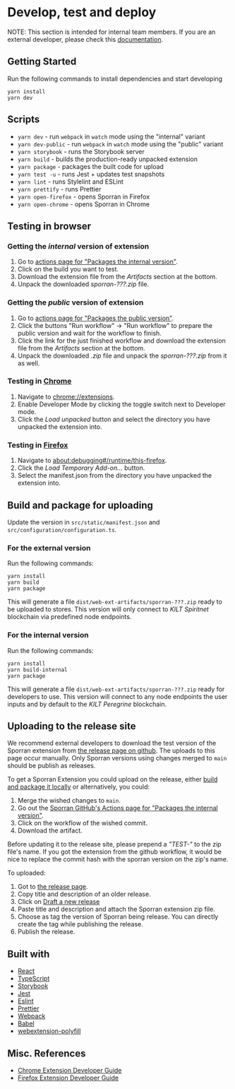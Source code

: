 # Develop, test and deploy

NOTE: This section is intended for internal team members. If you are an external developer, please check this [documentation](./external.md).

## Getting Started

Run the following commands to install dependencies and start developing

```
yarn install
yarn dev
```

## Scripts

- `yarn dev` - run `webpack` in `watch` mode using the "internal" variant
- `yarn dev-public` - run `webpack` in `watch` mode using the "public" variant
- `yarn storybook` - runs the Storybook server
- `yarn build` - builds the production-ready unpacked extension
- `yarn package` - packages the built code for upload
- `yarn test -u` - runs Jest + updates test snapshots
- `yarn lint` - runs Stylelint and ESLint
- `yarn prettify` - runs Prettier
- `yarn open-firefox` - opens Sporran in Firefox
- `yarn open-chrome` - opens Sporran in Chrome

## Testing in browser

### Getting the _internal_ version of extension

1. Go to [actions page for "Packages the internal version"](https://github.com/KILTprotocol/sporran-extension/actions/workflows/publish.yaml).
1. Click on the build you want to test.
1. Download the extension file from the _Artifacts_ section at the bottom.
1. Unpack the downloaded _sporran-???.zip_ file.

### Getting the _public_ version of extension

1. Go to [actions page for "Packages the public version"](https://github.com/KILTprotocol/sporran-extension/actions/workflows/stores.yaml).
1. Click the buttons "Run workflow" -> "Run workflow" to prepare the public version and wait for the workflow to finish.
1. Click the link for the just finished workflow and download the extension file from the _Artifacts_ section at the bottom.
1. Unpack the downloaded _.zip_ file and unpack the _sporran-???.zip_ from it as well.

### Testing in [Chrome](https://developer.chrome.com/docs/extensions/mv2/getstarted/#manifest)

1. Navigate to [chrome://extensions](chrome://extensions).
1. Enable Developer Mode by clicking the toggle switch next to Developer mode.
1. Click the _Load unpacked_ button and select the directory you have unpacked the extension into.

### Testing in [Firefox](https://extensionworkshop.com/documentation/develop/temporary-installation-in-firefox/)

1. Navigate to [about:debugging#/runtime/this-firefox](about:debugging#/runtime/this-firefox).
1. Click the _Load Temporary Add-on..._ button.
1. Select the manifest.json from the directory you have unpacked the extension into.

## Build and package for uploading

Update the version in `src/static/manifest.json` and `src/configuration/configuration.ts`.

### For the external version

Run the following commands:

```
yarn install
yarn build
yarn package
```

This will generate a file `dist/web-ext-artifacts/sporran-???.zip` ready to be uploaded to stores.
This version will only connect to _KILT Spiritnet_ blockchain via predefined node endpoints.

### For the internal version

Run the following commands:

```
yarn install
yarn build-internal
yarn package
```

This will generate a file `dist/web-ext-artifacts/sporran-???.zip` ready for developers to use.
This version will connect to any node endpoints the user inputs and by default to the _KILT Peregrine_ blockchain.

## Uploading to the release site

We recommend external developers to download the test version of the Sporran extension from [the release page on github](https://github.com/BTE-Trusted-Entity/sporran-extension/releases).
The uploads to this page occur manually.
Only Sporran versions using changes merged to `main` should be publish as releases.

To get a Sporran Extension you could upload on the release, either [build and package it locally](#For-the-internal-version) or alternatively, you could:

1. Merge the wished changes to `main`.
2. Go out the [Sporran GitHub's Actions page for "Packages the internal version"](https://github.com/BTE-Trusted-Entity/sporran-extension/actions/workflows/publish.yaml).
3. Click on the workflow of the wished commit.
4. Download the artifact.

Before updating it to the release site, please prepend a _"TEST-"_ to the zip file's name.
If you got the extension from the github workflow, it would be nice to replace the commit hash with the sporran version on the zip's name.

To uploaded:

1. Got to [the release page](https://github.com/BTE-Trusted-Entity/sporran-extension/releases).
2. Copy title and description of an older release.
3. Click on [Draft a new release](https://github.com/BTE-Trusted-Entity/sporran-extension/releases/new)
4. Paste title and description and attach the Sporran extension zip file.
5. Choose as tag the version of Sporran being release.
   You can directly create the tag while publishing the release.
6. Publish the release.

## Built with

- [React](https://reactjs.org)
- [TypeScript](https://www.typescriptlang.org/)
- [Storybook](https://storybook.js.org/)
- [Jest](https://jestjs.io)
- [Eslint](https://eslint.org/)
- [Prettier](https://prettier.io/)
- [Webpack](https://webpack.js.org/)
- [Babel](https://babeljs.io/)
- [webextension-polyfill](https://github.com/mozilla/webextension-polyfill)

## Misc. References

- [Chrome Extension Developer Guide](https://developer.chrome.com/extensions/devguide)
- [Firefox Extension Developer Guide](https://developer.mozilla.org/en-US/docs/Mozilla/Add-ons/WebExtensions)
